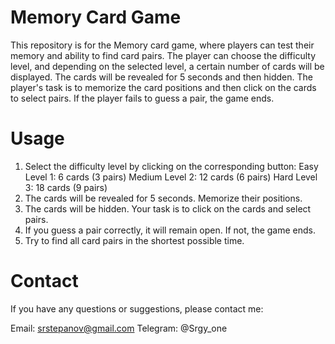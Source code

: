 # Memory Card Game
This repository is for the Memory card game, where players can test their memory and ability to find card pairs. The player can choose the difficulty level, and depending on the selected level, a certain number of cards will be displayed. The cards will be revealed for 5 seconds and then hidden. The player's task is to memorize the card positions and then click on the cards to select pairs. If the player fails to guess a pair, the game ends.

# Usage
1. Select the difficulty level by clicking on the corresponding button:
Easy Level 1: 6 cards (3 pairs)
Medium Level 2: 12 cards (6 pairs)
Hard Level 3: 18 cards (9 pairs)
2. The cards will be revealed for 5 seconds. Memorize their positions.
3. The cards will be hidden. Your task is to click on the cards and select pairs.
4. If you guess a pair correctly, it will remain open. If not, the game ends.
5. Try to find all card pairs in the shortest possible time.

# Contact
If you have any questions or suggestions, please contact me:

Email: srstepanov@gmail.com
Telegram: @Srgy_one

